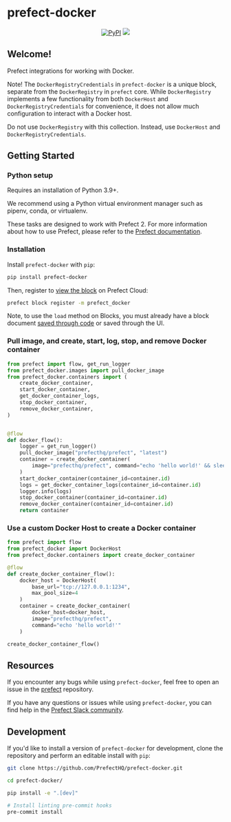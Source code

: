 # prefect-docker

<p align="center">
    <a href="https://pypi.python.org/pypi/prefect-docker/" alt="PyPI version">
        <img alt="PyPI" src="https://img.shields.io/pypi/v/prefect-docker?color=26272B&labelColor=090422"></a>
    <a href="https://pepy.tech/badge/prefect-docker/" alt="Downloads">
        <img src="https://img.shields.io/pypi/dm/prefect-docker?color=26272B&labelColor=090422" /></a>
</p>

## Welcome!

Prefect integrations for working with Docker.

Note! The `DockerRegistryCredentials` in `prefect-docker` is a unique block, separate from the `DockerRegistry` in `prefect` core. While `DockerRegistry` implements a few functionality from both `DockerHost` and `DockerRegistryCredentials` for convenience, it does not allow much configuration to interact with a Docker host.

Do not use `DockerRegistry` with this collection. Instead, use `DockerHost` and `DockerRegistryCredentials`.

## Getting Started

### Python setup

Requires an installation of Python 3.9+.

We recommend using a Python virtual environment manager such as pipenv, conda, or virtualenv.

These tasks are designed to work with Prefect 2. For more information about how to use Prefect, please refer to the [Prefect documentation](https://docs.prefect.io/).

### Installation

Install `prefect-docker` with `pip`:

```bash
pip install prefect-docker
```

Then, register to [view the block](https://docs.prefect.io/concepts/blocks/) on Prefect Cloud:

```bash
prefect block register -m prefect_docker
```

Note, to use the `load` method on Blocks, you must already have a block document [saved through code](https://docs.prefect.io/concepts/blocks/#saving-blocks) or saved through the UI.

### Pull image, and create, start, log, stop, and remove Docker container

```python
from prefect import flow, get_run_logger
from prefect_docker.images import pull_docker_image
from prefect_docker.containers import (
    create_docker_container,
    start_docker_container,
    get_docker_container_logs,
    stop_docker_container,
    remove_docker_container,
)


@flow
def docker_flow():
    logger = get_run_logger()
    pull_docker_image("prefecthq/prefect", "latest")
    container = create_docker_container(
        image="prefecthq/prefect", command="echo 'hello world!' && sleep 60"
    )
    start_docker_container(container_id=container.id)
    logs = get_docker_container_logs(container_id=container.id)
    logger.info(logs)
    stop_docker_container(container_id=container.id)
    remove_docker_container(container_id=container.id)
    return container
```

### Use a custom Docker Host to create a Docker container
```python
from prefect import flow
from prefect_docker import DockerHost
from prefect_docker.containers import create_docker_container

@flow
def create_docker_container_flow():
    docker_host = DockerHost(
        base_url="tcp://127.0.0.1:1234",
        max_pool_size=4
    )
    container = create_docker_container(
        docker_host=docker_host,
        image="prefecthq/prefect",
        command="echo 'hello world!'"
    )

create_docker_container_flow()
```

## Resources

If you encounter any bugs while using `prefect-docker`, feel free to open an issue in the [prefect](https://github.com/PrefectHQ/prefect) repository.

If you have any questions or issues while using `prefect-docker`, you can find help in the [Prefect Slack community](https://prefect.io/slack).

## Development

If you'd like to install a version of `prefect-docker` for development, clone the repository and perform an editable install with `pip`:

```bash
git clone https://github.com/PrefectHQ/prefect-docker.git

cd prefect-docker/

pip install -e ".[dev]"

# Install linting pre-commit hooks
pre-commit install
```
